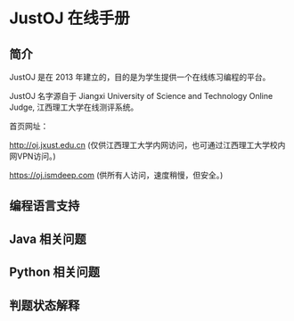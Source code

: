 # JustOJ 在线手册

## 简介

JustOJ 是在 2013 年建立的，目的是为学生提供一个在线练习编程的平台。

JustOJ 名字源自于 Jiangxi University of Science and Technology Online Judge, 江西理工大学在线测评系统。

首页网址：

http://oj.jxust.edu.cn (仅供江西理工大学内网访问，也可通过江西理工大学校内网VPN访问。)

https://oj.ismdeep.com (供所有人访问，速度稍慢，但安全。)

## 编程语言支持

## Java 相关问题

## Python 相关问题

## 判题状态解释

